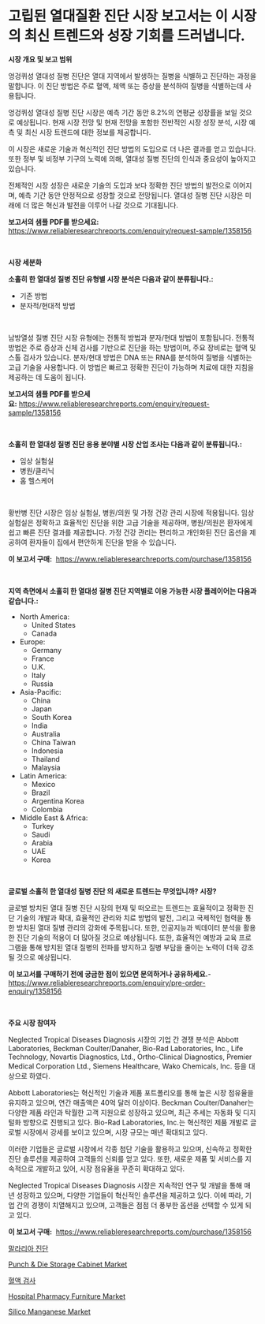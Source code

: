 <p><h1>고립된 열대질환 진단 시장 보고서는 이 시장의 최신 트렌드와 성장 기회를 드러냅니다.</h1></p><p><strong>시장 개요 및 보고 범위</strong></p>
<p><p>엉겅퀴성 열대성 질병 진단은 열대 지역에서 발생하는 질병을 식별하고 진단하는 과정을 말합니다. 이 진단 방법은 주로 혈액, 체액 또는 증상을 분석하여 질병을 식별하는데 사용됩니다.</p><p>엉겅퀴성 열대성 질병 진단 시장은 예측 기간 동안 8.2%의 연평균 성장률을 보일 것으로 예상됩니다. 현재 시장 전망 및 현재 전망을 포함한 전반적인 시장 성장 분석, 시장 예측 및 최신 시장 트렌드에 대한 정보를 제공합니다.</p><p>이 시장은 새로운 기술과 혁신적인 진단 방법의 도입으로 더 나은 결과를 얻고 있습니다. 또한 정부 및 비정부 기구의 노력에 의해, 열대성 질병 진단의 인식과 중요성이 높아지고 있습니다.</p><p>전체적인 시장 성장은 새로운 기술의 도입과 보다 정확한 진단 방법의 발전으로 이어지며, 예측 기간 동안 안정적으로 성장할 것으로 전망됩니다. 열대성 질병 진단 시장은 미래에 더 많은 혁신과 발전을 이루어 나갈 것으로 기대됩니다.</p></p>
<p><strong>보고서의 샘플 PDF를 받으세요:</strong> <a href="https://www.reliableresearchreports.com/enquiry/request-sample/1358156">https://www.reliableresearchreports.com/enquiry/request-sample/1358156</a></p>
<p>&nbsp;</p>
<p><strong>시장 세분화</strong></p>
<p><strong>소홀히 한 열대성 질병 진단 유형별 시장 분석은 다음과 같이 분류됩니다.:</strong></p>
<p><ul><li>기존 방법</li><li>분자적/현대적 방법</li></ul></p>
<p>&nbsp;</p>
<p><p>남방열성 질병 진단 시장 유형에는 전통적 방법과 분자/현대 방법이 포함됩니다. 전통적 방법은 주로 증상과 신체 검사를 기반으로 진단을 하는 방법이며, 주요 장비로는 혈액 및 스톨 검사가 있습니다. 분자/현대 방법은 DNA 또는 RNA를 분석하여 질병을 식별하는 고급 기술을 사용합니다. 이 방법은 빠르고 정확한 진단이 가능하며 치료에 대한 지침을 제공하는 데 도움이 됩니다.</p></p>
<p><strong>보고서의 샘플 PDF를 받으세요:</strong>&nbsp;<a href="https://www.reliableresearchreports.com/enquiry/request-sample/1358156">https://www.reliableresearchreports.com/enquiry/request-sample/1358156</a></p>
<p>&nbsp;</p>
<p><strong> 소홀히 한 열대성 질병 진단 응용 분야별 시장 산업 조사는 다음과 같이 분류됩니다.:</strong></p>
<p><ul><li>임상 실험실</li><li>병원/클리닉</li><li>홈 헬스케어</li></ul></p>
<p>&nbsp;</p>
<p><p>황반병 진단 시장은 임상 실험실, 병원/의원 및 가정 건강 관리 시장에 적용됩니다. 임상 실험실은 정확하고 효율적인 진단을 위한 고급 기술을 제공하며, 병원/의원은 환자에게 쉽고 빠른 진단 결과를 제공합니다. 가정 건강 관리는 편리하고 개인화된 진단 옵션을 제공하여 환자들이 집에서 편안하게 진단을 받을 수 있습니다.</p></p>
<p><strong>이 보고서 구매:</strong>&nbsp; <a href="https://www.reliableresearchreports.com/purchase/1358156">https://www.reliableresearchreports.com/purchase/1358156</a></p>
<p>&nbsp;</p>
<p><strong>지역 측면에서 소홀히 한 열대성 질병 진단 지역별로 이용 가능한 시장 플레이어는 다음과 같습니다.:</strong></p>
<p><ul>
    <li>
        North America:
        <ul>
            <li>United States</li>
            <li>Canada</li>
        </ul>
    </li>
    <li>
        Europe:
        <ul>
            <li>Germany</li>
            <li>France</li>
            <li>U.K.</li>
            <li>Italy</li>
            <li>Russia</li>
        </ul>
    </li>
    <li>
        Asia-Pacific:
        <ul>
            <li>China</li>
            <li>Japan</li>
            <li>South Korea</li>
            <li>India</li>
            <li>Australia</li>
            <li>China Taiwan</li>
            <li>Indonesia</li>
            <li>Thailand</li>
            <li>Malaysia</li>
        </ul>
    </li>
    <li>
        Latin America:
        <ul>
            <li>Mexico</li>
            <li>Brazil</li>
            <li>Argentina Korea</li>
            <li>Colombia</li>
        </ul>
    </li>
    <li>
        Middle East & Africa:
        <ul>
            <li>Turkey</li>
            <li>Saudi</li>
            <li>Arabia</li>
            <li>UAE</li>
            <li>Korea</li>
        </ul>
    </li>
    </ul></p>
<p>&nbsp;</p>
<p><strong>글로벌 소홀히 한 열대성 질병 진단 의 새로운 트렌드는 무엇입니까? 시장?</strong></p>
<p><p>글로벌 방치된 열대 질병 진단 시장의 현재 및 떠오르는 트렌드는 효율적이고 정확한 진단 기술의 개발과 확대, 효율적인 관리와 치료 방법의 발전, 그리고 국제적인 협력을 통한 방치된 열대 질병 관리의 강화에 주목됩니다. 또한, 인공지능과 빅데이터 분석을 활용한 진단 기술의 적용이 더 많아질 것으로 예상됩니다. 또한, 효율적인 예방과 교육 프로그램을 통해 방치된 열대 질병의 전파를 방지하고 질병 부담을 줄이는 노력이 더욱 강조될 것으로 예상됩니다.</p></p>
<p><strong>이 보고서를 구매하기 전에 궁금한 점이 있으면 문의하거나 공유하세요.</strong>- <a href="https://www.reliableresearchreports.com/enquiry/pre-order-enquiry/1358156">https://www.reliableresearchreports.com/enquiry/pre-order-enquiry/1358156</a></p>
<p>&nbsp;</p>
<p><strong>주요 시장 참여자</strong></p>
<p><p>Neglected Tropical Diseases Diagnosis 시장의 기업 간 경쟁 분석은 Abbott Laboratories, Beckman Coulter/Danaher, Bio-Rad Laboratories, Inc., Life Technology, Novartis Diagnostics, Ltd., Ortho-Clinical Diagnostics, Premier Medical Corporation Ltd., Siemens Healthcare, Wako Chemicals, Inc. 등을 대상으로 하였다. </p><p>Abbott Laboratories는 혁신적인 기술과 제품 포트폴리오를 통해 높은 시장 점유율을 유지하고 있으며, 연간 매출액은 40억 달러 이상이다. Beckman Coulter/Danaher는 다양한 제품 라인과 탁월한 고객 지원으로 성장하고 있으며, 최근 추세는 자동화 및 디지털화 방향으로 진행되고 있다. Bio-Rad Laboratories, Inc.는 혁신적인 제품 개발로 글로벌 시장에서 강세를 보이고 있으며, 시장 규모는 매년 확대되고 있다.</p><p>이러한 기업들은 글로벌 시장에서 각종 첨단 기술을 활용하고 있으며, 신속하고 정확한 진단 솔루션을 제공하여 고객들의 신뢰를 얻고 있다. 또한, 새로운 제품 및 서비스를 지속적으로 개발하고 있어, 시장 점유율을 꾸준히 확대하고 있다.</p><p>Neglected Tropical Diseases Diagnosis 시장은 지속적인 연구 및 개발을 통해 매년 성장하고 있으며, 다양한 기업들이 혁신적인 솔루션을 제공하고 있다. 이에 따라, 기업 간의 경쟁이 치열해지고 있으며, 고객들은 점점 더 풍부한 옵션을 선택할 수 있게 되고 있다.</p></p>
<p><strong>이 보고서 구매:</strong>&nbsp;&nbsp;<a href="https://www.reliableresearchreports.com/purchase/1358156">https://www.reliableresearchreports.com/purchase/1358156</a></p>
<p><p><a href="https://github.com/vs10l4sfg5c/Market-Research-Report-List-1/blob/main/3021906193061.md">말라리아 진단</a></p><p><a href="https://issuu.com/reportprime-2/docs/punch-die-storage-cabinet-market-size-2030.pptx">Punch & Die Storage Cabinet Market</a></p><p><a href="https://github.com/crfsywufhm81415/Market-Research-Report-List-1/blob/main/8065096193060.md">혈액 검사</a></p><p><a href="https://issuu.com/reportprime-2/docs/hospital-pharmacy-furniture-market-size-2030.pptx">Hospital Pharmacy Furniture Market</a></p><p><a href="https://github.com/Krish2023na/Market-Research-Report-List-3/blob/main/silico-manganese-market.md">Silico Manganese Market</a></p></p>
